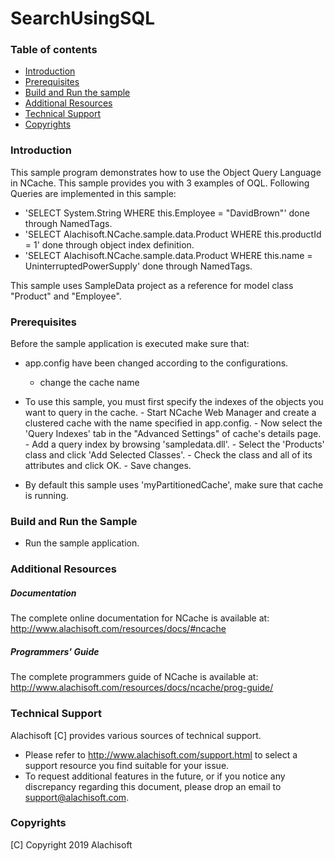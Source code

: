 # SearchUsingSQL

### Table of contents

* [Introduction](#introduction)
* [Prerequisites](#prerequisites)
* [Build and Run the sample](#build-and-run-the-sample)
* [Additional Resources](#additional-resources)
* [Technical Support](#technical-support)
* [Copyrights](#copyrights)

### Introduction

This sample program demonstrates how to use the Object Query Language in NCache. 
This sample provides you with 3 examples of OQL. Following Queries are implemented in this sample:
- 'SELECT System.String WHERE this.Employee = "DavidBrown"' done through NamedTags.
- 'SELECT Alachisoft.NCache.sample.data.Product WHERE this.productId = 1' done through object index definition. 
- 'SELECT Alachisoft.NCache.sample.data.Product WHERE this.name = UninterruptedPowerSupply' done through NamedTags.

This sample uses SampleData project as a reference for model class "Product" and "Employee".

### Prerequisites

Before the sample application is executed make sure that:

- app.config have been changed according to the configurations. 
	- change the cache name
- To use this sample, you must first specify the indexes of the objects you want to query in the cache.
          - Start NCache Web Manager and create a clustered cache with the name specified in app.config. 
          - Now select the 'Query Indexes' tab in the "Advanced Settings" of cache's details page.
          - Add a query index by browsing 'sampledata.dll'. 
          - Select the 'Products' class and click 'Add Selected Classes'.
          - Check the class and all of its attributes and click OK.
          - Save changes.

- By default this sample uses 'myPartitionedCache', make sure that cache is running. 

### Build and Run the Sample
    
- Run the sample application.

### Additional Resources

##### Documentation
The complete online documentation for NCache is available at:
http://www.alachisoft.com/resources/docs/#ncache

##### Programmers' Guide
The complete programmers guide of NCache is available at:
http://www.alachisoft.com/resources/docs/ncache/prog-guide/

### Technical Support

Alachisoft [C] provides various sources of technical support. 

- Please refer to http://www.alachisoft.com/support.html to select a support resource you find suitable for your issue.
- To request additional features in the future, or if you notice any discrepancy regarding this document, please drop an email to [support@alachisoft.com](mailto:support@alachisoft.com).

### Copyrights

[C] Copyright 2019 Alachisoft 